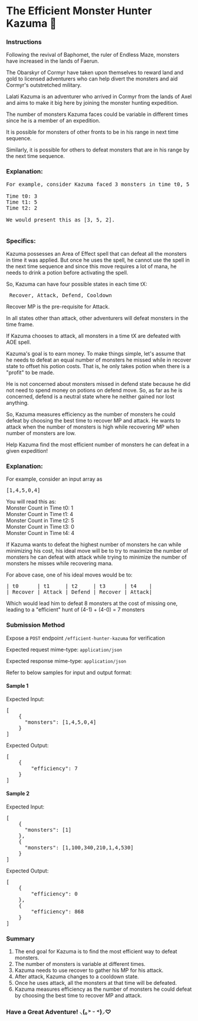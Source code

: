 # The Efficient Monster Hunter Kazuma 👾

### Instructions

Following the revival of Baphomet, the ruler of Endless Maze, monsters have increased in the lands of Faerun.

The Obarskyr of Cormyr have taken upon themselves to reward land and gold to licensed adventurers who can help divert the monsters and aid Cormyr's outstretched military.

Lalati Kazuma is an adventurer who arrived in Cormyr from the lands of Axel and aims to make it big here by joining the monster hunting expedition.

The number of monsters Kazuma faces could be variable in different times since he is a member of an expedition.

It is possible for monsters of other fronts to be in his range in next time sequence.

Similarly, it is possible for others to defeat monsters that are in his range by the next time sequence.

### Explanation:
<pre>
For example, consider Kazuma faced 3 monsters in time t0, 5 monsters in time t1, and 2 monsters in time t2.

Time t0: 3
Time t1: 5
Time t2: 2

We would present this as [3, 5, 2].

</pre>

### Specifics:

Kazuma possesses an Area of Effect spell that can defeat all the monsters in time it was applied. But once he uses the spell, he cannot use the spell in the next time sequence and since this move requires a lot of mana, he needs to drink a potion before activating the spell.

So, Kazuma can have four possible states in each time tX: 

<pre> Recover, Attack, Defend, Cooldown </pre>

Recover MP is the pre-requisite for Attack.

In all states other than attack, other adventurers will defeat monsters in the time frame.

If Kazuma chooses to attack, all monsters in a time tX are defeated with AOE spell.

Kazuma's goal is to earn money. To make things simple, let's assume that he needs to defeat an equal number of monsters he missed while in recover state to offset his potion costs. That is, he only takes potion when there is a "profit" to be made.

He is not concerned about monsters missed in defend state because he did not need to spend money on potions on defend move. So, as far as he is concerned, defend is a neutral state where he neither gained nor lost anything. 

So, Kazuma measures efficiency as the number of monsters he could defeat by choosing the best time to recover MP and attack. He wants to attack when the number of monsters is high while recovering MP when number of monsters are low.

Help Kazuma find the most efficient number of monsters he can defeat in a given expedition!

### Explanation:

For example, consider an input array as 
<pre>
[1,4,5,0,4]
</pre>

You will read this as: <br />
Monster Count in Time t0: 1 <br />
Monster Count in Time t1: 4 <br />
Monster Count in Time t2: 5 <br />
Monster Count in Time t3: 0 <br />
Monster Count in Time t4: 4 <br />

If Kazuma wants to defeat the highest number of monsters he can while minimizing his cost, his ideal move will be to try to maximize the number of monsters he can defeat with attack while trying to minimize the number of monsters he misses while recovering mana.

For above case, one of his ideal moves would be to:
<pre>
| t0      | t1     | t2     | t3      | t4    |
| Recover | Attack | Defend | Recover | Attack|
</pre>

Which would lead him to defeat 8 monsters at the cost of missing one, leading to a "efficient" hunt of (4-1) + (4-0) = 7 monsters



### Submission Method

Expose a `POST` endpoint `/efficient-hunter-kazuma` for verification

Expected request mime-type: `application/json`

Expected response mime-type: `application/json`

Refer to below samples for input and output format:

#### Sample 1

Expected Input:

<pre>
[
    {
      "monsters": [1,4,5,0,4]
    }
]
</pre>

Expected Output:

<pre>
[
    {
        "efficiency": 7
    }
]
</pre>

#### Sample 2

Expected Input:

<pre>
[
    {
      "monsters": [1]
    },
    {
      "monsters": [1,100,340,210,1,4,530]
    }
]
</pre>

Expected Output:

<pre>
[
    {
        "efficiency": 0
    },
    {
        "efficiency": 868
    }
]
</pre>

### Summary 

1. The end goal for Kazuma is to find the most efficient way to defeat monsters. 
2. The number of monsters is variable at different times. 
3. Kazuma needs to use recover to gather his MP for his attack. 
4. After attack, Kazuma changes to a cooldown state. 
5. Once he uses attack, all the monsters at that time will be defeated. 
6. Kazuma measures efficiency as the number of monsters he could defeat by choosing the best time to recover MP and attack.

### Have a Great Adventure!  ⸜(｡˃ ᵕ ˂)⸝♡
